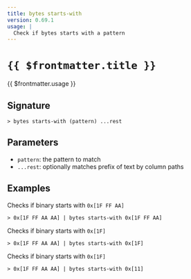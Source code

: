 ```yaml
---
title: bytes starts-with
version: 0.69.1
usage: |
  Check if bytes starts with a pattern
---
```


# <code>{{ $frontmatter.title }}</code>

<div style='white-space: pre-wrap;'>{{ $frontmatter.usage }}</div>

## Signature

```> bytes starts-with (pattern) ...rest```

## Parameters

 -  `pattern`: the pattern to match
 -  `...rest`: optionally matches prefix of text by column paths

## Examples

Checks if binary starts with `0x[1F FF AA]`
```shell
> 0x[1F FF AA AA] | bytes starts-with 0x[1F FF AA]
```

Checks if binary starts with `0x[1F]`
```shell
> 0x[1F FF AA AA] | bytes starts-with 0x[1F]
```

Checks if binary starts with `0x[1F]`
```shell
> 0x[1F FF AA AA] | bytes starts-with 0x[11]
```
